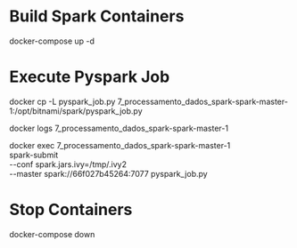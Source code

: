 # Build Spark Containers
docker-compose up -d

# Execute Pyspark Job
docker cp -L pyspark_job.py 7_processamento_dados_spark-spark-master-1:/opt/bitnami/spark/pyspark_job.py

docker logs 7_processamento_dados_spark-spark-master-1

docker exec 7_processamento_dados_spark-spark-master-1 \
    spark-submit \
    --conf spark.jars.ivy=/tmp/.ivy2 \
    --master spark://66f027b45264:7077 pyspark_job.py

# Stop Containers
docker-compose down    
